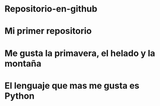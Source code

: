 # Repositorio-en-github

# Mi primer repositorio

# Me gusta la primavera, el helado y la montaña

# El lenguaje que mas me gusta es Python


